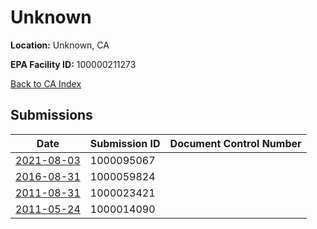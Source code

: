 # Unknown

**Location:** Unknown, CA

**EPA Facility ID:** 100000211273

[Back to CA Index](../../index.md)

## Submissions

| Date | Submission ID | Document Control Number |
|------|--------------|-------------------------|
| [2021-08-03](submissions/1000095067.md) | 1000095067 |  |
| [2016-08-31](submissions/1000059824.md) | 1000059824 |  |
| [2011-08-31](submissions/1000023421.md) | 1000023421 |  |
| [2011-05-24](submissions/1000014090.md) | 1000014090 |  |
